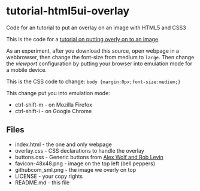 # tutorial-html5ui-overlay
Code for an tutorial to put an overlay on an image with HTML5 and CSS3

This is the code for a [tutorial on putting overly on to an image](http://codesnippets.altervista.org/tutorials/2015/BLOG.2015-07-11.jssnippets.html).

As an experiment, after you download this source, open webpage in a webbrowser, then change the font-size from medium to ```large```. Then change the *viewport* configuration by putting your browser into emulation mode for a mobile device.

This is the CSS code to change:
```body {margin:0px;font-size:medium;}```

This change put you into emulation mode:
* ctrl-shift-m - on Mozilla Firefox
* ctrl-shift-i - on Google Chrome

## Files ##
* index.html - the one and only webpage
* overlay.css - CSS declarations to handle the overlay
* buttons.css - Generic buttons from [Alex Wolf and Rob Levin](https://github.com/alexwolfe/Buttons)
* favicon-48x48.png - image on the top left (bell peppers)
* githubcom_sml.png - the image we overly on top
* LICENSE - your copy rights
* README.md - this file

